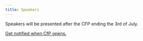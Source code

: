 ```yaml
---
title: Speakers
---
```


Speakers will be presented after the CFP ending the 3rd of July.

[Get notified when CfP opens.](https://mailchi.mp/f5ff97451223/kcdlondon-subscribe)
